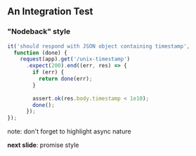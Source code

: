 ## An Integration Test

### "Nodeback" style

```js
it('should respond with JSON object containing timestamp', 
  function (done) {
    request(app).get('/unix-timestamp')
      .expect(200).end((err, res) => {
        if (err) {
          return done(err);
        }
  
        assert.ok(res.body.timestamp < 1e10);
        done();
      });
});
```

note: 
don't forget to highlight async nature

**next slide**: promise style
